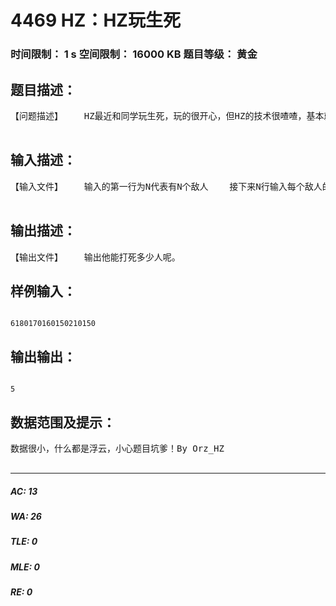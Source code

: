 # 4469 HZ：HZ玩生死   
### 时间限制： 1 s     空间限制： 16000 KB     题目等级： 黄金  
## 题目描述：  

<pre>
【问题描述】    HZ最近和同学玩生死，玩的很开心，但HZ的技术很喳喳，基本就是被人虐，但是HZ有一项|+|神技|+|就是枪口原来对着200cm地方他射比他枪口低或相等的敌人百分百命中（枪口可以下移但不可以上移,还有只有打头才可以打死）,然后就跑了。输出最多他能打死多少人呢。  

</pre>
  
  
## 输入描述：  

<pre>
【输入文件】    输入的第一行为N代表有N个敌人    接下来N行输入每个敌人的头距离地面的厘米数  

</pre>
  
  
## 输出描述：  

<pre>
【输出文件】    输出他能打死多少人呢。
</pre>
  
  
## 样例输入：  

<pre><code>
6180170160150210150
</code></pre>
  
  
## 输出输出：  

<pre><code>
5
</code></pre>
  
  
## 数据范围及提示：  

<pre>
数据很小，什么都是浮云，小心题目坑爹！By Orz_HZ  

</pre>
  
  
***  

##### AC: 13  
##### WA: 26  
##### TLE: 0  
##### MLE: 0  
##### RE: 0  
